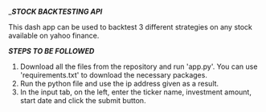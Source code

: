 ______________________STOCK BACKTESTING API_____________________

This dash app can be used to backtest 3 different strategies on any stock available on yahoo finance.

_______________STEPS TO BE FOLLOWED_______________

1. Download all the files from the repository and run 'app.py'. You can use 'requirements.txt' to download the necessary packages.
2. Run the python file and use the ip address given as a result. 
3. In the input tab, on the left, enter the ticker name, investment amount, start date and click the submit button.

